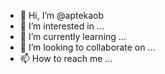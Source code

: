 - 👋 Hi, I’m @aptekaob
- 👀 I’m interested in ...
- 🌱 I’m currently learning ...
- 💞️ I’m looking to collaborate on ...
- 📫 How to reach me ...

<!---
aptekaob/aptekaob is a ✨ special ✨ repository because its `README.md` (this file) appears on your GitHub profile.
You can click the Preview link to take a look at your changes.
--->

